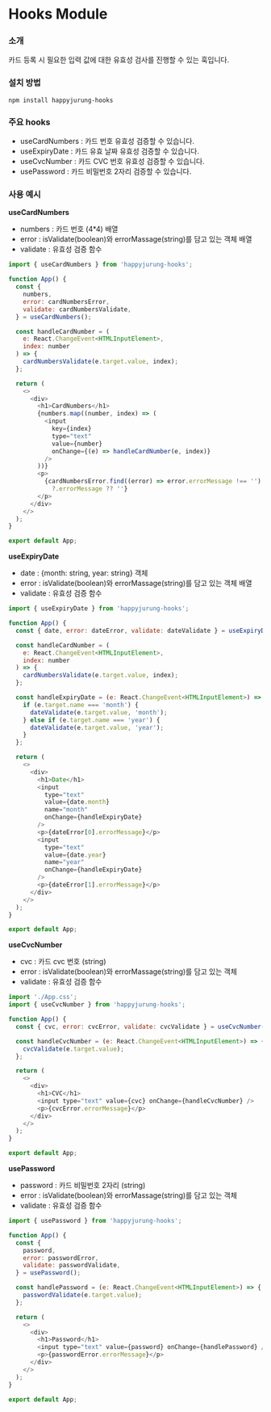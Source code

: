 # Hooks Module

### 소개

카드 등록 시 필요한 입력 값에 대한 유효성 검사를 진행할 수 있는 훅입니다.

### 설치 방법

`npm install happyjurung-hooks`

### 주요 hooks

- useCardNumbers : 카드 번호 유효성 검증할 수 있습니다.
- useExpiryDate : 카드 유효 날짜 유효성 검증할 수 있습니다.
- useCvcNumber : 카드 CVC 번호 유효성 검증할 수 있습니다.
- usePassword : 카드 비밀번호 2자리 검증할 수 있습니다.

### 사용 예시

**useCardNumbers**

- numbers : 카드 번호 (4\*4) 배열
- error : isValidate(boolean)와 errorMassage(string)를 담고 있는 객체 배열
- validate : 유효성 검증 함수

```js
import { useCardNumbers } from 'happyjurung-hooks';

function App() {
  const {
    numbers,
    error: cardNumbersError,
    validate: cardNumbersValidate,
  } = useCardNumbers();

  const handleCardNumber = (
    e: React.ChangeEvent<HTMLInputElement>,
    index: number
  ) => {
    cardNumbersValidate(e.target.value, index);
  };

  return (
    <>
      <div>
        <h1>CardNumbers</h1>
        {numbers.map((number, index) => (
          <input
            key={index}
            type="text"
            value={number}
            onChange={(e) => handleCardNumber(e, index)}
          />
        ))}
        <p>
          {cardNumbersError.find((error) => error.errorMessage !== '')
            ?.errorMessage ?? ''}
        </p>
      </div>
    </>
  );
}

export default App;
```

**useExpiryDate**

- date : {month: string, year: string} 객체
- error : isValidate(boolean)와 errorMassage(string)를 담고 있는 객체 배열
- validate : 유효성 검증 함수

```js
import { useExpiryDate } from 'happyjurung-hooks';

function App() {
  const { date, error: dateError, validate: dateValidate } = useExpiryDate();

  const handleCardNumber = (
    e: React.ChangeEvent<HTMLInputElement>,
    index: number
  ) => {
    cardNumbersValidate(e.target.value, index);
  };

  const handleExpiryDate = (e: React.ChangeEvent<HTMLInputElement>) => {
    if (e.target.name === 'month') {
      dateValidate(e.target.value, 'month');
    } else if (e.target.name === 'year') {
      dateValidate(e.target.value, 'year');
    }
  };

  return (
    <>
      <div>
        <h1>Date</h1>
        <input
          type="text"
          value={date.month}
          name="month"
          onChange={handleExpiryDate}
        />
        <p>{dateError[0].errorMessage}</p>
        <input
          type="text"
          value={date.year}
          name="year"
          onChange={handleExpiryDate}
        />
        <p>{dateError[1].errorMessage}</p>
      </div>
    </>
  );
}

export default App;
```

**useCvcNumber**

- cvc : 카드 cvc 번호 (string)
- error : isValidate(boolean)와 errorMassage(string)를 담고 있는 객체
- validate : 유효성 검증 함수

```js
import './App.css';
import { useCvcNumber } from 'happyjurung-hooks';

function App() {
  const { cvc, error: cvcError, validate: cvcValidate } = useCvcNumber();

  const handleCvcNumber = (e: React.ChangeEvent<HTMLInputElement>) => {
    cvcValidate(e.target.value);
  };

  return (
    <>
      <div>
        <h1>CVC</h1>
        <input type="text" value={cvc} onChange={handleCvcNumber} />
        <p>{cvcError.errorMessage}</p>
      </div>
    </>
  );
}

export default App;
```

**usePassword**

- password : 카드 비밀번호 2자리 (string)
- error : isValidate(boolean)와 errorMassage(string)를 담고 있는 객체
- validate : 유효성 검증 함수

```js
import { usePassword } from 'happyjurung-hooks';

function App() {
  const {
    password,
    error: passwordError,
    validate: passwordValidate,
  } = usePassword();

  const handlePassword = (e: React.ChangeEvent<HTMLInputElement>) => {
    passwordValidate(e.target.value);
  };

  return (
    <>
      <div>
        <h1>Password</h1>
        <input type="text" value={password} onChange={handlePassword} />
        <p>{passwordError.errorMessage}</p>
      </div>
    </>
  );
}

export default App;
```
